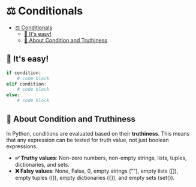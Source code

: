 # ⚖️ Conditionals

- [⚖️ Conditionals](#️-conditionals)
  - [🚀 It's easy!](#-its-easy)
  - [🌟 About Condition and Truthiness](#-about-condition-and-truthiness)

## 🚀 It's easy!

```python
if condition:
    # code block
elif condition:
    # code block
else:
    # code block
```

## 🌟 About Condition and Truthiness

In Python, conditions are evaluated based on their **truthiness**. This means that any expression can be tested for truth value, not just boolean expressions.

- **✅ Truthy values**: Non-zero numbers, non-empty strings, lists, tuples, dictionaries, and sets.
- **❌ Falsy values**: None, False, 0, empty strings (""), empty lists ([]), empty tuples (()), empty dictionaries ({}), and empty sets (set()).
